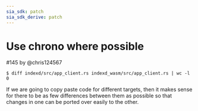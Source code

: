 ```yaml
---
sia_sdk: patch
sia_sdk_derive: patch
---
```


# Use chrono where possible

#145 by @chris124567

```
$ diff indexd/src/app_client.rs indexd_wasm/src/app_client.rs | wc -l
0
```

If we are going to copy paste code for different targets, then it makes sense for there to be as few differences between them as possible so that changes in one can be ported over easily to the other.
